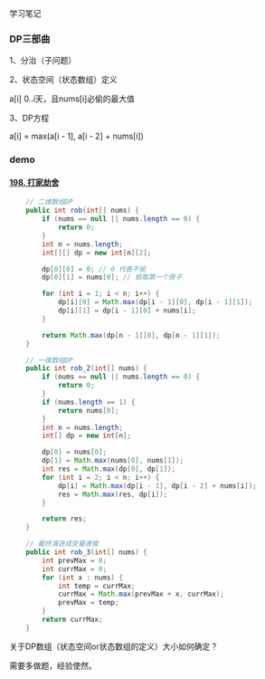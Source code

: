 学习笔记



### DP三部曲

1、分治（子问题）

2、状态空间（状态数组）定义

a[i] 0..i天，且nums[i]必偷的最大值

3、DP方程

a[i] = max(a[i - 1], a[i - 2] + nums[i])



### demo

#### [198. 打家劫舍](https://leetcode-cn.com/problems/house-robber/)

```java
	// 二维数组DP
    public int rob(int[] nums) {
        if (nums == null || nums.length == 0) {
            return 0;
        }
        int n = nums.length;
        int[][] dp = new int[n][2];

        dp[0][0] = 0; // 0 代表不偷
        dp[0][1] = nums[0]; // 偷取第一个房子

        for (int i = 1; i < n; i++) {
            dp[i][0] = Math.max(dp[i - 1][0], dp[i - 1][1]);
            dp[i][1] = dp[i - 1][0] + nums[i];
        }

        return Math.max(dp[n - 1][0], dp[n - 1][1]);
    }

    // 一维数组DP
    public int rob_2(int[] nums) {
        if (nums == null || nums.length == 0) {
            return 0;
        }
        if (nums.length == 1) {
            return nums[0];
        }
        int n = nums.length;
        int[] dp = new int[n];

        dp[0] = nums[0];
        dp[1] = Math.max(nums[0], nums[1]);
        int res = Math.max(dp[0], dp[1]);
        for (int i = 2; i < n; i++) {
            dp[i] = Math.max(dp[i - 1], dp[i - 2] + nums[i]);
            res = Math.max(res, dp[i]);
        }

        return res;
    }

    // 最终演进成变量递推
    public int rob_3(int[] nums) {
        int prevMax = 0;
        int currMax = 0;
        for (int x : nums) {
            int temp = currMax;
            currMax = Math.max(prevMax + x, currMax);
            prevMax = temp;
        }
        return currMax;
    }
```



关于DP数组（状态空间or状态数组的定义）大小如何确定？

需要多做题，经验使然。